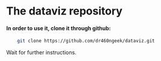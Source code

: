 # The dataviz repository

#### In order to use it, clone it through github: 

```bash  
    git clone https://github.com/dr460ngeek/dataviz.git
```

Wait for further instructions. 

